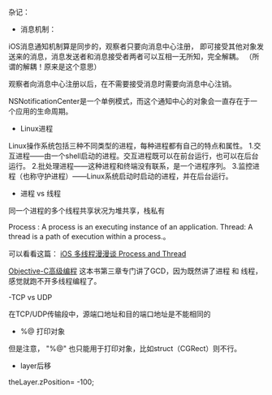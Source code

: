 杂记：

- 消息机制：

iOS消息通知机制算是同步的，观察者只要向消息中心注册， 即可接受其他对象发送来的消息，消息发送者和消息接受者两者可以互相一无所知，完全解耦。 （所谓的解耦！原来是这个意思）

观察者向消息中心注册以后，在不需要接受消息时需要向消息中心注销。

NSNotificationCenter是一个单例模式，而这个通知中心的对象会一直存在于一个应用的生命周期。


- Linux进程

Linux操作系统包括三种不同类型的进程，每种进程都有自己的特点和属性。 1.交互进程——由一个shell启动的进程。交互进程既可以在前台运行，也可以在后台运行。 2.批处理进程——这种进程和终端没有联系，是一个进程序列。 3.监控进程（也称守护进程）——Linux系统启动时启动的进程，并在后台运行。


- 进程 vs 线程

同一个进程的多个线程共享状况为堆共享，栈私有

Process : A process is an executing  instance of an application. 
Thread: A thread is a path of execution within a process.。

可以看看这篇： [iOS 多线程漫漫谈 Process and Thread](http://blog.51cto.com/9736972/1620723)

[Objective-C高级编程](https://book.douban.com/subject/24720270/) 这本书第三章专门讲了GCD，因为既然讲了进程 和 线程，感觉就跑不开多线程编程了。


 -TCP vs UDP

 在TCP/UDP传输段中，源端口地址和目的端口地址是不能相同的

- %@ 打印对象

但是注意， "%@" 也只能用于打印对象，比如struct（CGRect）则不行。

- layer后移

theLayer.zPosition= -100;

